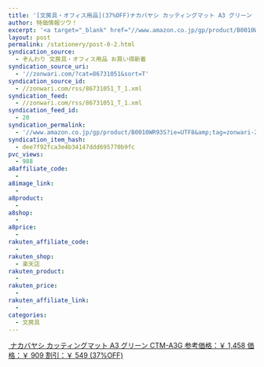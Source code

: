 ```yaml
---
title: '[文房具・オフィス用品](37%OFF)ナカバヤシ カッティングマット A3 グリーン CTM-A3G ￥909'
author: 特価情報ツウ！
excerpt: '<a target="_blank" href="//www.amazon.co.jp/gp/product/B0010WR93S?ie=UTF8&amp;tag=zonwari-22&amp;linkCode=as2&amp;camp=247&amp;creative=7399&amp;creativeASIN=B0010WR93S"><img src="//ecx.images-amazon.com/images/I/41nI7OtsMxL._SL100_.jpg"><br>&#12490;&#12459;&#12496;&#12516;&#12471; &#12459;&#12483;&#12486;&#12451;&#12531;&#12464;&#12510;&#12483;&#12488; A3 &#12464;&#12522;&#12540;&#12531; CTM-A3G<br>&#21442;&#32771;&#20385;&#26684;&#65306;&#65509; 1,458<br>&#20385;&#26684;&#65306;&#65509; 909<br>&#21106;&#24341;&#65306;&#65509; 549 (37%OFF)</a>'
layout: post
permalink: /stationery/post-0-2.html
syndication_source:
  - ぞんわり 文房具・オフィス用品 お買い得新着
syndication_source_uri:
  - '//zonwari.com/?cat=86731051&sort=T'
syndication_source_id:
  - //zonwari.com/rss/86731051_T_1.xml
syndication_feed:
  - //zonwari.com/rss/86731051_T_1.xml
syndication_feed_id:
  - 20
syndication_permalink:
  - '//www.amazon.co.jp/gp/product/B0010WR93S?ie=UTF8&amp;tag=zonwari-22&amp;linkCode=as2&amp;camp=247&amp;creative=7399&amp;creativeASIN=B0010WR93S'
syndication_item_hash:
  - dee7f92fca3e4b34147ddd695770b9fc
pvc_views:
  - 988
a8affiliate_code:
  -
a8image_link:
  -
a8product:
  -
a8shop:
  -
a8price:
  -
rakuten_affiliate_code:
  -
rakuten_shop:
  - 楽天店
rakuten_product:
  -
rakuten_price:
  -
rakuten_affiliate_link:
  -
categories:
  - 文房具
---
```

[<img src='//i2.wp.com/ecx.images-amazon.com/images/I/41nI7OtsMxL._SL150_.jpg?w=546' title="" alt="" data-recalc-dims="1" />
ナカバヤシ カッティングマット A3 グリーン CTM-A3G
参考価格：￥ 1,458
価格：￥ 909
割引：￥ 549 (37%OFF)][1]

 [1]: //www.amazon.co.jp/gp/product/B0010WR93S?ie=UTF8&#038;tag=tokkajohotsu-22&#038;linkCode=as2&#038;camp=247&#038;creative=7399&#038;creativeASIN=B0010WR93S